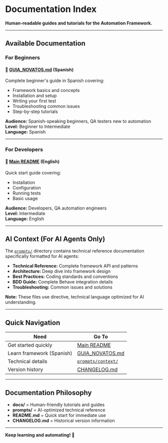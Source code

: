 # Documentation Index

**Human-readable guides and tutorials for the Automation Framework.**

---

## Available Documentation

### For Beginners

#### 📘 **[GUIA_NOVATOS.md](GUIA_NOVATOS.md)** (Spanish)
Complete beginner's guide in Spanish covering:
- Framework basics and concepts
- Installation and setup
- Writing your first test
- Troubleshooting common issues
- Step-by-step tutorials

**Audience:** Spanish-speaking beginners, QA testers new to automation  
**Level:** Beginner to Intermediate  
**Language:** Spanish

---

### For Developers

#### 📗 **[Main README](../README.md)** (English)
Quick start guide covering:
- Installation
- Configuration
- Running tests
- Basic usage

**Audience:** Developers, QA automation engineers  
**Level:** Intermediate  
**Language:** English

---

## AI Context (For AI Agents Only)

The [`prompts/`](../prompts/) directory contains technical reference documentation specifically formatted for AI agents:

- **Technical Reference:** Complete framework API and patterns
- **Architecture:** Deep dive into framework design
- **Best Practices:** Coding standards and conventions
- **BDD Guide:** Complete Behave integration details
- **Troubleshooting:** Common issues and solutions

**Note:** These files use directive, technical language optimized for AI understanding.

---

## Quick Navigation

| Need | Go To |
|------|-------|
| Get started quickly | [Main README](../README.md) |
| Learn framework (Spanish) | [GUIA_NOVATOS.md](GUIA_NOVATOS.md) |
| Technical details | [`prompts/context/`](../prompts/context/) |
| Version history | [CHANGELOG.md](../CHANGELOG.md) |

---

## Documentation Philosophy

- **docs/** = Human-friendly tutorials and guides
- **prompts/** = AI-optimized technical reference
- **README.md** = Quick start for immediate use
- **CHANGELOG.md** = Historical version information

---

**Keep learning and automating! 🚀**
